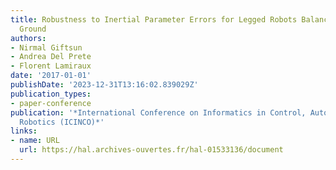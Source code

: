 ```yaml
---
title: Robustness to Inertial Parameter Errors for Legged Robots Balancing on Level
  Ground
authors:
- Nirmal Giftsun
- Andrea Del Prete
- Florent Lamiraux
date: '2017-01-01'
publishDate: '2023-12-31T13:16:02.839029Z'
publication_types:
- paper-conference
publication: '*International Conference on Informatics in Control, Automation and
  Robotics (ICINCO)*'
links:
- name: URL
  url: https://hal.archives-ouvertes.fr/hal-01533136/document
---
```

